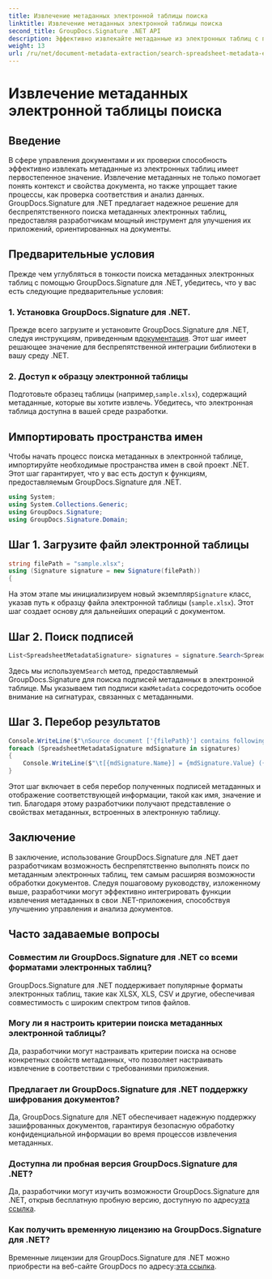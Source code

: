 ```yaml
---
title: Извлечение метаданных электронной таблицы поиска
linktitle: Извлечение метаданных электронной таблицы поиска
second_title: GroupDocs.Signature .NET API
description: Эффективно извлекайте метаданные из электронных таблиц с помощью GroupDocs.Signature для .NET. Улучшите управление документами и их анализ без особых усилий.
weight: 13
url: /ru/net/document-metadata-extraction/search-spreadsheet-metadata-extraction/
---
```


# Извлечение метаданных электронной таблицы поиска

## Введение
В сфере управления документами и их проверки способность эффективно извлекать метаданные из электронных таблиц имеет первостепенное значение. Извлечение метаданных не только помогает понять контекст и свойства документа, но также упрощает такие процессы, как проверка соответствия и анализ данных. GroupDocs.Signature для .NET предлагает надежное решение для беспрепятственного поиска метаданных электронных таблиц, предоставляя разработчикам мощный инструмент для улучшения их приложений, ориентированных на документы.
## Предварительные условия
Прежде чем углубляться в тонкости поиска метаданных электронных таблиц с помощью GroupDocs.Signature для .NET, убедитесь, что у вас есть следующие предварительные условия:
### 1. Установка GroupDocs.Signature для .NET.
 Прежде всего загрузите и установите GroupDocs.Signature для .NET, следуя инструкциям, приведенным в[документация](https://tutorials.groupdocs.com/signature/net/). Этот шаг имеет решающее значение для беспрепятственной интеграции библиотеки в вашу среду .NET.
### 2. Доступ к образцу электронной таблицы
Подготовьте образец таблицы (например,`sample.xlsx`), содержащий метаданные, которые вы хотите извлечь. Убедитесь, что электронная таблица доступна в вашей среде разработки.

## Импортировать пространства имен
Чтобы начать процесс поиска метаданных в электронной таблице, импортируйте необходимые пространства имен в свой проект .NET. Этот шаг гарантирует, что у вас есть доступ к функциям, предоставляемым GroupDocs.Signature для .NET.

```csharp
using System;
using System.Collections.Generic;
using GroupDocs.Signature;
using GroupDocs.Signature.Domain;
```
## Шаг 1. Загрузите файл электронной таблицы
```csharp
string filePath = "sample.xlsx";
using (Signature signature = new Signature(filePath))
{
```
 На этом этапе мы инициализируем новый экземпляр`Signature` класс, указав путь к образцу файла электронной таблицы (`sample.xlsx`). Этот шаг создает основу для дальнейших операций с документом.
## Шаг 2. Поиск подписей
```csharp
List<SpreadsheetMetadataSignature> signatures = signature.Search<SpreadsheetMetadataSignature>(SignatureType.Metadata);
```
 Здесь мы используем`Search` метод, предоставляемый GroupDocs.Signature для поиска подписей метаданных в электронной таблице. Мы указываем тип подписи как`Metadata` сосредоточить особое внимание на сигнатурах, связанных с метаданными.
## Шаг 3. Перебор результатов
```csharp
Console.WriteLine($"\nSource document ['{filePath}'] contains following signatures.");
foreach (SpreadsheetMetadataSignature mdSignature in signatures)
{
    Console.WriteLine($"\t[{mdSignature.Name}] = {mdSignature.Value} ({mdSignature.Type})");
}
```
Этот шаг включает в себя перебор полученных подписей метаданных и отображение соответствующей информации, такой как имя, значение и тип. Благодаря этому разработчики получают представление о свойствах метаданных, встроенных в электронную таблицу.

## Заключение
В заключение, использование GroupDocs.Signature для .NET дает разработчикам возможность беспрепятственно выполнять поиск по метаданным электронных таблиц, тем самым расширяя возможности обработки документов. Следуя пошаговому руководству, изложенному выше, разработчики могут эффективно интегрировать функции извлечения метаданных в свои .NET-приложения, способствуя улучшению управления и анализа документов.
## Часто задаваемые вопросы
### Совместим ли GroupDocs.Signature для .NET со всеми форматами электронных таблиц?
GroupDocs.Signature для .NET поддерживает популярные форматы электронных таблиц, такие как XLSX, XLS, CSV и другие, обеспечивая совместимость с широким спектром типов файлов.
### Могу ли я настроить критерии поиска метаданных электронной таблицы?
Да, разработчики могут настраивать критерии поиска на основе конкретных свойств метаданных, что позволяет настраивать извлечение в соответствии с требованиями приложения.
### Предлагает ли GroupDocs.Signature для .NET поддержку шифрования документов?
Да, GroupDocs.Signature для .NET обеспечивает надежную поддержку зашифрованных документов, гарантируя безопасную обработку конфиденциальной информации во время процессов извлечения метаданных.
### Доступна ли пробная версия GroupDocs.Signature для .NET?
 Да, разработчики могут изучить возможности GroupDocs.Signature для .NET, открыв бесплатную пробную версию, доступную по адресу[эта ссылка](https://releases.groupdocs.com/).
### Как получить временную лицензию на GroupDocs.Signature для .NET?
 Временные лицензии для GroupDocs.Signature для .NET можно приобрести на веб-сайте GroupDocs по адресу:[эта ссылка](https://purchase.groupdocs.com/temporary-license/).